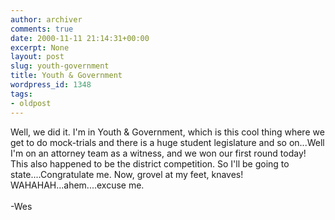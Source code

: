 ```yaml
---
author: archiver
comments: true
date: 2000-11-11 21:14:31+00:00
excerpt: None
layout: post
slug: youth-government
title: Youth & Government
wordpress_id: 1348
tags:
- oldpost
---
```


Well, we did it.  I'm in Youth & Government, which is this cool thing where we get to do mock-trials and there is a huge student legislature and so on...Well I'm on an attorney team as a witness, and we won our first round today!  This also happened to be the district competition.  So I'll be going to state....Congratulate me.  Now, grovel at my feet, knaves!  WAHAHAH...ahem....excuse me.<br /><br />-Wes